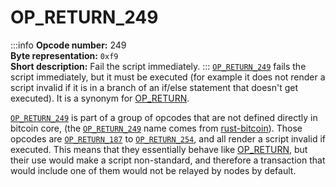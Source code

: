 # OP_RETURN_249
:::info
**Opcode number:** 249  
**Byte representation:** `0xf9`  
**Short description:** Fail the script immediately.
:::
[`OP_RETURN_249`](./OP_RETURN_249.md) fails the script immediately, but it must be executed (for example it does not render a script invalid if it is in a branch of an if/else statement that doesn't get executed). It is a synonym for [OP_RETURN](./OP_RETURN.md).



[`OP_RETURN_249`](./OP_RETURN_249.md) is part of a group of opcodes that are not defined directly in bitcoin core, (the [`OP_RETURN_249`](./OP_RETURN_249.md) name comes from [rust-bitcoin](https://docs.rs/bitcoin/latest/src/bitcoin/blockdata/opcodes.rs.html)). Those opcodes are [`OP_RETURN_187`](./OP_RETURN_187.md) to [`OP_RETURN_254`](./OP_RETURN_254.md), and all render a script invalid if executed. This means that they essentially behave like [OP_RETURN](./OP_RETURN.md), but their use would make a script non-standard, and therefore a transaction that would include one of them would not be relayed by nodes by default.

